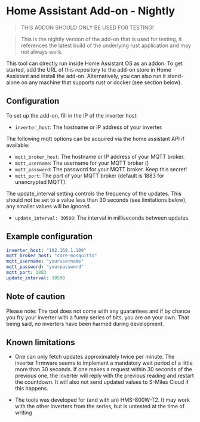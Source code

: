 # Home Assistant Add-on - Nightly

> THIS ADDON SHOULD ONLY BE USED FOR TESTING!

> This is the nightly version of the add-on that is used for testing,
> it references the latest build of the underlying rust application
> and may not always work.

This tool can directly run inside Home Assistant OS as an addon. To get started, add the URL of this repository to the add-on store in Home Assistant and install the add-on. Alternatively, you can also run it stand-alone on any machine that supports rust or docker (see section below).

## Configuration

To set up the add-on, fill in the IP of the inverter host:

- `inverter_host`: The hostname or IP address of your inverter.

The following mqtt options can be acquired via the home assistant API if available:

- `mqtt_broker_host`: The hostname or IP address of your MQTT broker.
- `mqtt_username`: The username for your MQTT broker ()
- `mqtt_password`: The password for your MQTT broker. Keep this secret!
- `mqtt_port`: The port of your MQTT broker (default is 1883 for unencrypted MQTT).

The update_interval setting controls the frequency of the updates. This should not be
set to a value less than 30 seconds (see limitations below), any smaller values will be ignored.

- `update_interval: 30500`: The interval in milliseconds between updates.

## Example configuration

```yaml
inverter_host: "192.168.1.100"
mqtt_broker_host: "core-mosquitto"
mqtt_username: "yourusername"
mqtt_password: "yourpassword"
mqtt_port: 1883
update_interval: 30500
```

## Note of caution

Please note: The tool does not come with any guarantees and if by chance you fry your inverter with a funny series of bits, you are on your own. That being said, no inverters have been harmed during development.

## Known limitations

- One can only fetch updates approximately twice per minute. The inverter firmware seems to implement a mandatory wait period of a little more than 30 seconds. If one makes a request within 30 seconds of the previous one, the inverter will reply with the previous reading and restart the countdown. It will also not send updated values to S-Miles Cloud if this happens.

- The tools was developed for (and with an) HMS-800W-T2. It may work with the other inverters from the series, but is untested at the time of writing
